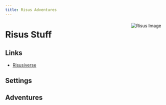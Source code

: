 ```yaml
---
title: Risus Adventures
---
```


<style>
  img {
    float:right;
    margin: 5px;
  }
</style>

![Risus Image](http://www.risusiverse.com/_/rsrc/1352864655264/home/We%20need%20you.png) 


# Risus Stuff
## Links
- [Risusiverse](http://www.risusiverse.com/)

## Settings

## Adventures

